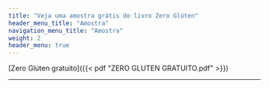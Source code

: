 ```yaml
---
title: "Veja uma amostra grátis do livro Zero Glúten"
header_menu_title: "Amostra"
navigation_menu_title: "Amostra"
weight: 2
header_menu: true
---
```


[Zero Glúten gratuito]({{< pdf "ZERO GLUTEN GRATUITO.pdf" >}})

---
